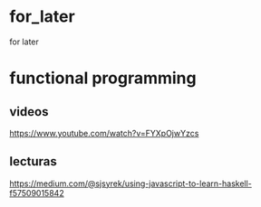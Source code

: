 # for_later
for later

# functional programming
## videos
https://www.youtube.com/watch?v=FYXpOjwYzcs
## lecturas
https://medium.com/@sjsyrek/using-javascript-to-learn-haskell-f57509015842
